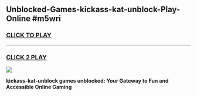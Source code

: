 
## Unblocked-Games-kickass-kat-unblock-Play-Online #m5wri
<h3>
<a href="https://news.freeplayer.one?title=kickass-kat-unblock&ref=3">CLICK TO PLAY</a></h3>
<hr>

<h3>
<a href="https://news.freeplayer.one?title=kickass-kat-unblock&ref=3">CLICK 2 PLAY</a>
  
</h3>

<a href="https://news.freeplayer.one?title=kickass-kat-unblock&ref=3"><img src="https://clearcache.store/games.png"></a>


**kickass-kat-unblock games unblocked: Your Gateway to Fun and Accessible Online Gaming**

